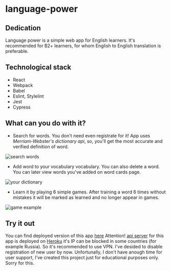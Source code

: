 # language-power

## Dedication

Language power is a simple web app for English learners. It's recommended for B2+ learners, for whom English to English translation is preferable.

## Technological stack

* React
* Webpack
* Babel
* Eslint, Stylelint
* Jest
* Cypress

## What can you do with it?

* Search for words. You don't need even registrate for it! App uses *Merriam-Webster's dictionary api*, so, you'll get the most accurate and verified definition of word.

![search words](https://s111vla.storage.yandex.net/rdisk/f053d4890e284fffd04e10999c492e5d173b4205d14918740e353185f977851a/5f1f1245/t8N_zNhj42fk-cQBwQUA4CnCpKcZh0pXPdBKripG-vboWjxbwxYbtGquoPePyXNodysdS_3BAkJ4TE7S8idMaQ==?uid=214238519&filename=search.png&disposition=inline&hash=&limit=0&content_type=image%2Fpng&tknv=v2&owner_uid=214238519&etag=f3eef23815e88468a19c0809549cac8d&fsize=21247&hid=00f3e1a7425baa1c7a93aa3ec9217c20&media_type=image&rtoken=vs495Qw2taG8&force_default=yes&ycrid=na-65d0f8768a2c4dda0211d4a7cd77a009-downloader11f&ts=5ab6fdc855b40&s=6314a657cb4afeae89eb113a2843d6ff851aa3c3ac88fb6d9aac2c0231d617fc&pb=U2FsdGVkX198bzVDzd-yn1pI38Md53_RITdDOj2FMkXzIKPXe_x2nLRHlp6H8-gMrnaIZlijkviiVGXNt1KrtULbSkgI48ppRF2-8Pbn1jk)

* Add word to your vocabulary vocabulary. You can also delete a word. You can later view words you've added on word cards page.

![your dictionary](https://s290vla.storage.yandex.net/rdisk/daf1e084adf86ee8585967c60de997ac50a6d7ebc2dc67bf754c133dfaa30457/5f1f11ec/t8N_zNhj42fk-cQBwQUA4GE_w0-Vc1SFKm2ATfXevC4vLr9B609WdpY9IGE32xykQVjxT_vWRsqqcSl-VqQGrA==?uid=214238519&filename=word+cards.png&disposition=inline&hash=&limit=0&content_type=image%2Fpng&tknv=v2&owner_uid=214238519&fsize=22766&media_type=image&etag=16ea2f0fc590cd160d4b9a344e95eca4&hid=5065a805dc507c8184c5a00b3e10b260&rtoken=g1yE6HtztV6a&force_default=yes&ycrid=na-8cc35616487d1ce3f863fc2735db17bc-downloader11f&ts=5ab6fd7375300&s=87f49e2f90026442f3cbef397d30ee01c1b5898aefd93ed6ea8cded6eb522f6d&pb=U2FsdGVkX1_w3FolIi77ccnatvFYrQhacozDD__fzxp91WuTnLo9g3DxvAGPuS3OV0-eDrbZyFPKTu9TuUAPtIzJTUBgUAw9_XWaw_-o_WE)

* Learn it by playing 6 simple games. After training a word 6 times without mistakes it will be marked as learned and no longer appear in games. 

![game example](https://s111vla.storage.yandex.net/rdisk/f053d4890e284fffd04e10999c492e5d173b4205d14918740e353185f977851a/5f1f1245/t8N_zNhj42fk-cQBwQUA4CnCpKcZh0pXPdBKripG-vboWjxbwxYbtGquoPePyXNodysdS_3BAkJ4TE7S8idMaQ==?uid=214238519&filename=search.png&disposition=inline&hash=&limit=0&content_type=image%2Fpng&tknv=v2&owner_uid=214238519&etag=f3eef23815e88468a19c0809549cac8d&fsize=21247&hid=00f3e1a7425baa1c7a93aa3ec9217c20&media_type=image&rtoken=vs495Qw2taG8&force_default=yes&ycrid=na-65d0f8768a2c4dda0211d4a7cd77a009-downloader11f&ts=5ab6fdc855b40&s=6314a657cb4afeae89eb113a2843d6ff851aa3c3ac88fb6d9aac2c0231d617fc&pb=U2FsdGVkX198bzVDzd-yn1pI38Md53_RITdDOj2FMkXzIKPXe_x2nLRHlp6H8-gMrnaIZlijkviiVGXNt1KrtULbSkgI48ppRF2-8Pbn1jk)

## Try it out
You can find deployed version of this app [here](https://language-power.web.app/) 
Attention! [api server](https://github.com/marusyaganza/language-power-backend) for this app is deployed on [Heroku](https://www.heroku.com/) it's IP can be blocked in some countries (for example Russia). So it's recommended to use VPN.
I've desided to disable registration of new user by now. Unfortunally, I don't have anough time for user support, I've created this project just for educational purposes only. Sorry for this.